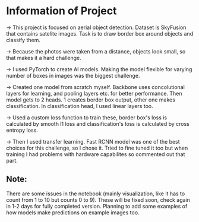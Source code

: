 # Information of Project
-> This project is focused on aerial object detection. Dataset is SkyFusion that contains satelite images. Task is to draw border box around objects and classify them. 

-> Because the photos were taken from a distance, objects look small, so that makes it a hard challenge.

-> I used PyTorch to create AI models. Making the model flexible for varying number of boxes in images was the biggest challenge.

-> Created one model from scratch myself. Backbone uses concolutional layers for learning, and pooling layers etc. for better performance. Then model gets to 2 heads. 1 creates border box output, other one makes classification. In classification head, I used linear layers too. 

-> Used a custom loss function to train these, border box's loss is calculated by smooth l1 loss and classification's loss is calculated by cross entropy loss.

-> Then I used transfer learning. Fast RCNN model was one of the best choices for this challenge, so I chose it. Tried to fine tuned it too but when training I had problems with hardware capabilites so commented out that part.

## Note:
There are some issues in the notebook (mainly visualization, like it has to count from 1 to 10 but counts 0 to 9). These will be fixed soon, check again in 1-2 days for fully completed version. Planning to add some examples of how models make predictions on example images too.

